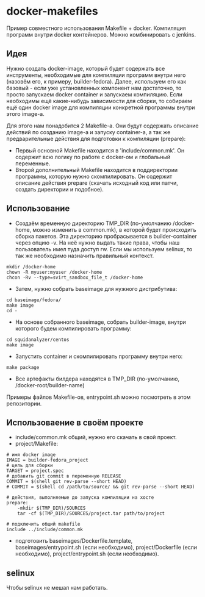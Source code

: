 # docker-makefiles

Пример совместного использования Makefile + docker. Компиляция программ внутри
docker контейнеров. Можно комбинировать с jenkins.

## Идея

Нужно создать docker-image, который будет содержать все инструменты,
необходимые для компиляции программ внутри него (назовём его, к примеру,
builder-fedora). Далее, используем его как базовый - если уже установленных
компонент нам достаточно, то просто запускаем docker container и запускаем
компиляцию. Если необходимы ещё какие-нибудь зависимости для сборки, то
собираем ещё один docker image для компиляции конкретной программы внутри этого
image-а.

Для этого нам понадобится 2 Makefile-а. Они будут содержать описание действий
по созданию image-а и запуску container-а, а так же предварительные действия
для подготовки к компиляции (prepare):

* Первый основной Makefile находится в 'include/common.mk'. Он содержит
  всю логику по работе с docker-ом и глобальный переменные.
* Второй дополнительный Makefile находится в поддиректории программы,
  которую нужно скомпилировать. Он содержит описание действия prepare (скачать
  исходный код или патчи, создать директории и подобное).

## Использование

* Создаём временную директорию TMP_DIR (по-умолчанию /docker-home, можно
  изменить в common.mk), в которой будет происходить сборка пакетов. Эта
  директорию пробрасывается в builder-container через опцию -v. На неё нужно
  выдать такие права, чтобы наш пользователь имел туда доступ rw.  Если мы
  используем selinux, то так же необходимо назначить правильный контекст.

```
mkdir /docker-home
chown -R myuser:myuser /docker-home
chcon -Rv --type=svirt_sandbox_file_t /docker-home
```

* Затем, нужно собрать baseimage для нужного дистрибутива:

```
cd baseimage/fedora/
make image
cd -
```

* На основе собранного baseimage, собрать builder-image, внутри которого будем
  компилировать программу:

```
cd squidanalyzer/centos
make image
```

* Запустить container и скомпилировать программу внутри него:

```
make package
```

* Все артефакты билдера находятся в TMP_DIR (по-умолчанию,
  /docker-root/builder-name)

Примеры файлов Makefile-ов, entrypoint.sh можно посмотреть в этом репозитории.

## Использоваение в своём проекте

* include/common.mk общий, нужно его скачать в свой проект.
* project/Makefile:

```
# имя docker image
IMAGE = builder-fedora_project
# цель для сборки
TARGET = project.spec
# добавить git commit в переменную RELEASE
COMMIT = $(shell git rev-parse --short HEAD)
# COMMIT = $(shell cd /path/to/source/ && git rev-parse --short HEAD)

# действия, выполняемые до запуска компиляции на хосте
prepare:
    -mkdir $(TMP_DIR)/SOURCES
    tar -cf $(TMP_DIR)/SOURCES/project.tar path/to/project

# подключить общий makefile
include ../include/common.mk
```

* подготовить baseimages/Dockerfile.template, baseimages/entrypoint.sh (если
  необходимо), project/Dockerfile (если необходимо), project/entrypoint.sh
  (если необходимо).

## selinux

Чтобы selinux не мешал нам работать.

